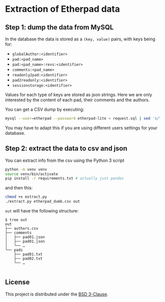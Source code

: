 # Extraction of Etherpad data

## Step 1: dump the data from MySQL

In the database the data is stored as a `(key, value)` pairs, with keys being for:
 - `globalAuthor:<identifier>`
 - `pad:<pad_name>`
 - `pad:<pad_name>:revs:<identifier>`
 - `comments:<pad_name>`
 - `readonly2pad:<identifier>`
 - `pad2readonly:<identifier>`
 - `sessionstorage:<identifier>`

Values for each type of keys are stored as json strings.
Here we are only interested by the content of each pad, 
their comments and the authors.


You can get a CSV dump by executing:
```bash
mysql --user=etherpad --password etherpad-lite < request.sql | sed 's/\t/,/g' > etherpad_dumb.csv
```

You may have to adapt this if you are using different users settings for your database.

## Step 2: extract the data to csv and json

You can extract info from the csv using the Python 3 script
```bash
python -m venv venv
source venv/bin/activate
pip install -r requirements.txt # actually just pandas
```

and then this:
```bash
chmod +x extract.py
./extract.py etherpad_dumb.csv out
```

`out` will have the following structure:

```
$ tree out
out
├── authors.csv
├── comments
│   ├── pad01.json
│   ├── pad01.json
│   └── …
└── pads
    ├── pad01.txt
    ├── pad02.txt
    └── …
    
```

## License 

This project is distributed under the [BSD 3-Clause](./LICENSE).
